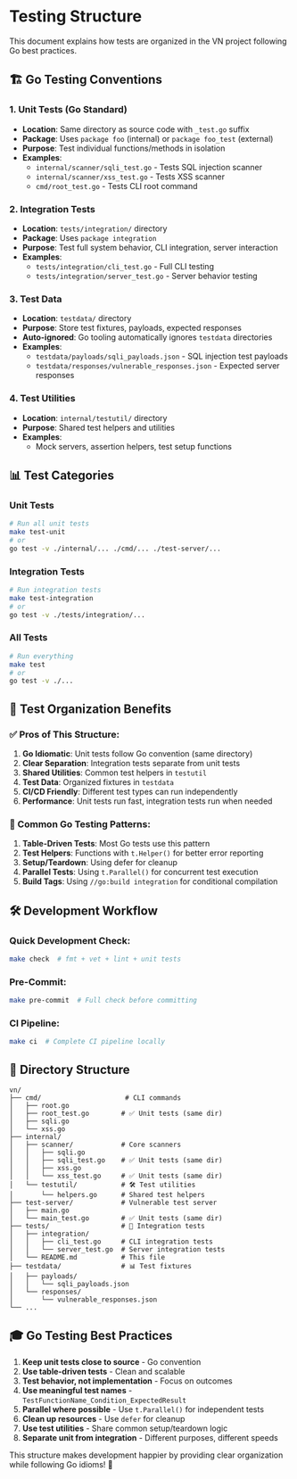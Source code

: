 # Testing Structure

This document explains how tests are organized in the VN project following Go best practices.

## 🏗️ Go Testing Conventions

### **1. Unit Tests (Go Standard)**
- **Location**: Same directory as source code with `_test.go` suffix
- **Package**: Uses `package foo` (internal) or `package foo_test` (external)
- **Purpose**: Test individual functions/methods in isolation
- **Examples**:
  - `internal/scanner/sqli_test.go` - Tests SQL injection scanner
  - `internal/scanner/xss_test.go` - Tests XSS scanner
  - `cmd/root_test.go` - Tests CLI root command

### **2. Integration Tests**
- **Location**: `tests/integration/` directory
- **Package**: Uses `package integration` 
- **Purpose**: Test full system behavior, CLI integration, server interaction
- **Examples**:
  - `tests/integration/cli_test.go` - Full CLI testing
  - `tests/integration/server_test.go` - Server behavior testing

### **3. Test Data**
- **Location**: `testdata/` directory
- **Purpose**: Store test fixtures, payloads, expected responses
- **Auto-ignored**: Go tooling automatically ignores `testdata` directories
- **Examples**:
  - `testdata/payloads/sqli_payloads.json` - SQL injection test payloads
  - `testdata/responses/vulnerable_responses.json` - Expected server responses

### **4. Test Utilities**
- **Location**: `internal/testutil/` directory
- **Purpose**: Shared test helpers and utilities
- **Examples**:
  - Mock servers, assertion helpers, test setup functions

## 📊 Test Categories

### **Unit Tests**
```bash
# Run all unit tests
make test-unit
# or
go test -v ./internal/... ./cmd/... ./test-server/...
```

### **Integration Tests**
```bash
# Run integration tests
make test-integration
# or
go test -v ./tests/integration/...
```

### **All Tests**
```bash
# Run everything
make test
# or
go test -v ./...
```

## 🎯 Test Organization Benefits

### **✅ Pros of This Structure:**

1. **Go Idiomatic**: Unit tests follow Go convention (same directory)
2. **Clear Separation**: Integration tests separate from unit tests
3. **Shared Utilities**: Common test helpers in `testutil`
4. **Test Data**: Organized fixtures in `testdata`
5. **CI/CD Friendly**: Different test types can run independently
6. **Performance**: Unit tests run fast, integration tests run when needed

### **🚀 Common Go Testing Patterns:**

1. **Table-Driven Tests**: Most Go tests use this pattern
2. **Test Helpers**: Functions with `t.Helper()` for better error reporting
3. **Setup/Teardown**: Using defer for cleanup
4. **Parallel Tests**: Using `t.Parallel()` for concurrent test execution
5. **Build Tags**: Using `//go:build integration` for conditional compilation

## 🛠️ Development Workflow

### **Quick Development Check:**
```bash
make check  # fmt + vet + lint + unit tests
```

### **Pre-Commit:**
```bash
make pre-commit  # Full check before committing
```

### **CI Pipeline:**
```bash
make ci  # Complete CI pipeline locally
```

## 📁 Directory Structure

```
vn/
├── cmd/                     # CLI commands
│   ├── root.go
│   ├── root_test.go        # ✅ Unit tests (same dir)
│   ├── sqli.go
│   └── xss.go
├── internal/
│   ├── scanner/            # Core scanners
│   │   ├── sqli.go
│   │   ├── sqli_test.go    # ✅ Unit tests (same dir)
│   │   ├── xss.go
│   │   └── xss_test.go     # ✅ Unit tests (same dir)
│   └── testutil/           # 🛠️ Test utilities
│       └── helpers.go      # Shared test helpers
├── test-server/            # Vulnerable test server
│   ├── main.go
│   └── main_test.go        # ✅ Unit tests (same dir)
├── tests/                  # 🧪 Integration tests
│   ├── integration/
│   │   ├── cli_test.go     # CLI integration tests
│   │   └── server_test.go  # Server integration tests
│   └── README.md           # This file
├── testdata/               # 📊 Test fixtures
│   ├── payloads/
│   │   └── sqli_payloads.json
│   └── responses/
│       └── vulnerable_responses.json
└── ...
```

## 🎓 Go Testing Best Practices

1. **Keep unit tests close to source** - Go convention
2. **Use table-driven tests** - Clean and scalable
3. **Test behavior, not implementation** - Focus on outcomes
4. **Use meaningful test names** - `TestFunctionName_Condition_ExpectedResult`
5. **Parallel where possible** - Use `t.Parallel()` for independent tests
6. **Clean up resources** - Use `defer` for cleanup
7. **Use test utilities** - Share common setup/teardown logic
8. **Separate unit from integration** - Different purposes, different speeds

This structure makes development happier by providing clear organization while following Go idioms! 🎉 
